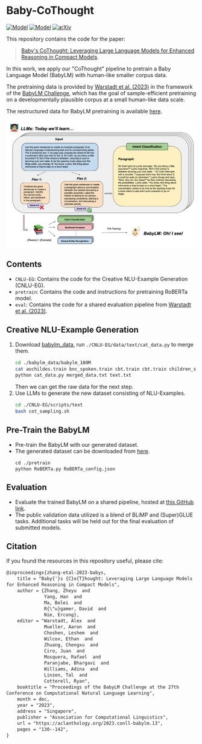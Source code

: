# Baby-CoThought

[![Model](https://img.shields.io/badge/%F0%9F%A4%97%20Hugging%20Face-Model-blue)](https://huggingface.co/yaanhaan/Baby-CoThought)
[![Model](https://img.shields.io/badge/%F0%9F%A4%97%20Hugging%20Face-Data-green)](https://huggingface.co/datasets/yaanhaan/Baby-CoThought-Data)
[![arXiv](https://img.shields.io/badge/arXiv-2305.12182-b31b1b.svg)](https://arxiv.org/abs/2308.01684)

This repository contains the code for the paper: 

>[Baby's CoThought: Leveraging Large Language Models for Enhanced Reasoning in Compact Models](https://aclanthology.org/2023.conll-babylm.13/). 

In this work, we apply our "CoThought" pipeline to pretrain a Baby Language Model (BabyLM) with human-like smaller corpus data.

The pretraining data is provided by [Warstadt et al. (2023)](https://arxiv.org/abs/2301.11796) in the framework of the [BabyLM Challenge](https://babylm.github.io/), which has the goal of sample-efficient pretraining on a developmentally plausible corpus at a small human-like data scale.

The restructured data for BabyLM pretraining is available [here](https://huggingface.co/datasets/yaanhaan/Baby-CoThought-Data).

![](./figures/baby-cothought.png)

## Contents

- `CNLU-EG`: Contains the code for the Creative NLU-Example Generation (CNLU-EG).
- `pretrain`: Contains the code and instructions for pretraining RoBERTa model.
- `eval`: Contains the code for a shared evaluation pipeline from [Warstadt et al. (2023)](https://arxiv.org/abs/2301.11796).

## Creative NLU-Example Generation
1. Download [babylm_data](https://github.com/babylm/babylm.github.io/raw/main/babylm_data.zip), run `./CNLU-EG/data/text/cat_data.py` to merge them.
    ```bash
    cd ./babylm_data/babylm_100M
    cat aochildes.train bnc_spoken.train cbt.train cbt.train children_stories.train open_subtitles.train qed.train switchboard.train > merged_data.txt
    python cat_data.py merged_data.txt text.txt
    ```
   Then we can get the raw data for the next step.
2. Use LLMs to generate the new dataset consisting of NLU-Examples.
    ```bash
    cd ./CNLU-EG/scripts/text
    bash cot_sampling.sh
    ```
   
## Pre-Train the BabyLM
- Pre-train the BabyLM with our generated dataset. 
- The generated dataset can be downloaded from [here](https://huggingface.co/datasets/yaanhaan/Baby-CoThought-Data).
   ```shell
   cd ./pretrain
   python RoBERTa.py RoBERTa_config.json
   ```

## Evaluation
- Evaluate the trained BabyLM on a shared pipeline, hosted at [this GitHub link](https://github.com/babylm/evaluation-pipeline ).
- The public validation data utilized is a blend of BLiMP and (Super)GLUE tasks. Additional tasks will be held out for the final evaluation of submitted models.


## Citation

If you found the resources in this repository useful, please cite:

```
@inproceedings{zhang-etal-2023-babys,
    title = "Baby{'}s {C}o{T}hought: Leveraging Large Language Models for Enhanced Reasoning in Compact Models",
    author = {Zhang, Zheyu  and
              Yang, Han  and
              Ma, Bolei  and
              R{\"u}gamer, David  and
              Nie, Ercong},
    editor = "Warstadt, Alex  and
              Mueller, Aaron  and
              Choshen, Leshem  and
              Wilcox, Ethan  and
              Zhuang, Chengxu  and
              Ciro, Juan  and
              Mosquera, Rafael  and
              Paranjabe, Bhargavi  and
              Williams, Adina  and
              Linzen, Tal  and
              Cotterell, Ryan",
    booktitle = "Proceedings of the BabyLM Challenge at the 27th Conference on Computational Natural Language Learning",
    month = dec,
    year = "2023",
    address = "Singapore",
    publisher = "Association for Computational Linguistics",
    url = "https://aclanthology.org/2023.conll-babylm.13",
    pages = "130--142",
}
```
